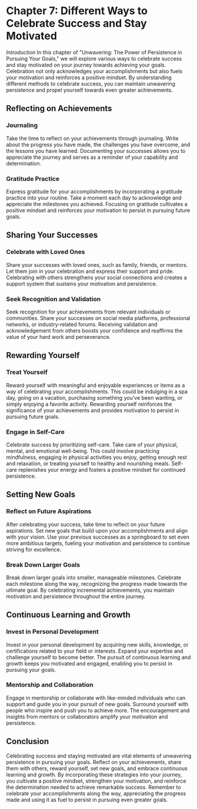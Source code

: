 Chapter 7: Different Ways to Celebrate Success and Stay Motivated
=================================================================

*Introduction* In this chapter of "Unwavering: The Power of Persistence in Pursuing Your Goals," we will explore various ways to celebrate success and stay motivated on your journey towards achieving your goals. Celebration not only acknowledges your accomplishments but also fuels your motivation and reinforces a positive mindset. By understanding different methods to celebrate success, you can maintain unwavering persistence and propel yourself towards even greater achievements.

Reflecting on Achievements
--------------------------

### Journaling

Take the time to reflect on your achievements through journaling. Write about the progress you have made, the challenges you have overcome, and the lessons you have learned. Documenting your successes allows you to appreciate the journey and serves as a reminder of your capability and determination.

### Gratitude Practice

Express gratitude for your accomplishments by incorporating a gratitude practice into your routine. Take a moment each day to acknowledge and appreciate the milestones you achieved. Focusing on gratitude cultivates a positive mindset and reinforces your motivation to persist in pursuing future goals.

Sharing Your Successes
----------------------

### Celebrate with Loved Ones

Share your successes with loved ones, such as family, friends, or mentors. Let them join in your celebration and express their support and pride. Celebrating with others strengthens your social connections and creates a support system that sustains your motivation and persistence.

### Seek Recognition and Validation

Seek recognition for your achievements from relevant individuals or communities. Share your successes on social media platforms, professional networks, or industry-related forums. Receiving validation and acknowledgement from others boosts your confidence and reaffirms the value of your hard work and perseverance.

Rewarding Yourself
------------------

### Treat Yourself

Reward yourself with meaningful and enjoyable experiences or items as a way of celebrating your accomplishments. This could be indulging in a spa day, going on a vacation, purchasing something you've been wanting, or simply enjoying a favorite activity. Rewarding yourself reinforces the significance of your achievements and provides motivation to persist in pursuing future goals.

### Engage in Self-Care

Celebrate success by prioritizing self-care. Take care of your physical, mental, and emotional well-being. This could involve practicing mindfulness, engaging in physical activities you enjoy, getting enough rest and relaxation, or treating yourself to healthy and nourishing meals. Self-care replenishes your energy and fosters a positive mindset for continued persistence.

Setting New Goals
-----------------

### Reflect on Future Aspirations

After celebrating your success, take time to reflect on your future aspirations. Set new goals that build upon your accomplishments and align with your vision. Use your previous successes as a springboard to set even more ambitious targets, fueling your motivation and persistence to continue striving for excellence.

### Break Down Larger Goals

Break down larger goals into smaller, manageable milestones. Celebrate each milestone along the way, recognizing the progress made towards the ultimate goal. By celebrating incremental achievements, you maintain motivation and persistence throughout the entire journey.

Continuous Learning and Growth
------------------------------

### Invest in Personal Development

Invest in your personal development by acquiring new skills, knowledge, or certifications related to your field or interests. Expand your expertise and challenge yourself to become better. The pursuit of continuous learning and growth keeps you motivated and engaged, enabling you to persist in pursuing your goals.

### Mentorship and Collaboration

Engage in mentorship or collaborate with like-minded individuals who can support and guide you in your pursuit of new goals. Surround yourself with people who inspire and push you to achieve more. The encouragement and insights from mentors or collaborators amplify your motivation and persistence.

Conclusion
----------

Celebrating success and staying motivated are vital elements of unwavering persistence in pursuing your goals. Reflect on your achievements, share them with others, reward yourself, set new goals, and embrace continuous learning and growth. By incorporating these strategies into your journey, you cultivate a positive mindset, strengthen your motivation, and reinforce the determination needed to achieve remarkable success. Remember to celebrate your accomplishments along the way, appreciating the progress made and using it as fuel to persist in pursuing even greater goals.
